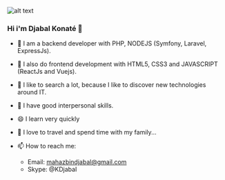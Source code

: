
![alt text](https://github.com/djabaljs/images/djabaljs/undraw_developer_activity_bv83.png?raw=true)

### Hi i'm Djabal Konaté 👋
- 🔭 I am a backend developer with PHP, NODEJS (Symfony, Laravel, ExpressJs).
- 🌱 I also do frontend development with HTML5, CSS3 and JAVASCRIPT (ReactJs and Vuejs).
- 🤔 I like to search a lot, because I like to discover new technologies around IT.
- 👯 I have good interpersonal skills.
- 😄 I learn very quickly

- 💬 I love to travel and spend time with my family...
- 📫 How to reach me:
    - Email: mahazbindjabal@gmail.com
    - Skype: @KDjabal

<!--
**djabaljs/djabaljs** is a ✨ _special_ ✨ repository because its `README.md` (this file) appears on your GitHub profile.
